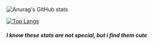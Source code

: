 ![Anurag's GitHub stats](https://github-readme-stats.vercel.app/api?username=DerPizzaBoi&count_private=true&show_icons=true&theme=dracula)

[![Top Langs](https://github-readme-stats.vercel.app/api/top-langs/?username=DerPizzaBoi&layout=compact)](https://github.com/anuraghazra/github-readme-stats)

##### I know these stats are not special, but i find them cute
